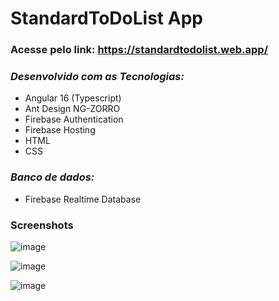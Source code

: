 # StandardToDoList App

### Acesse pelo link: https://standardtodolist.web.app/

### *Desenvolvido com as Tecnologias:*
- Angular 16 (Typescript)
- Ant Design NG-ZORRO
- Firebase Authentication
- Firebase Hosting
- HTML
- CSS

### *Banco de dados:*
- Firebase Realtime Database


### Screenshots

![image](https://github.com/Bagestan/StandardToDoList/assets/101228629/7a3bca34-7d9b-4f53-b14c-0f6911293212)

![image](https://github.com/Bagestan/StandardToDoList/assets/101228629/cc38cffa-a6d6-4cbe-af62-b4b7b521dc60)

![image](https://github.com/Bagestan/StandardToDoList/assets/101228629/a5a64621-cdc9-4376-a0de-1ac964ac279e)

